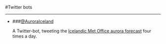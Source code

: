 #Twitter bots

---

* ###[@AuroraIceland](https://twitter.com/AuroraIceland)

    A Twitter-bot, tweeting the [Icelandic Met Office aurora forecast](http://en.vedur.is/weather/forecasts/aurora/) four times a day.
